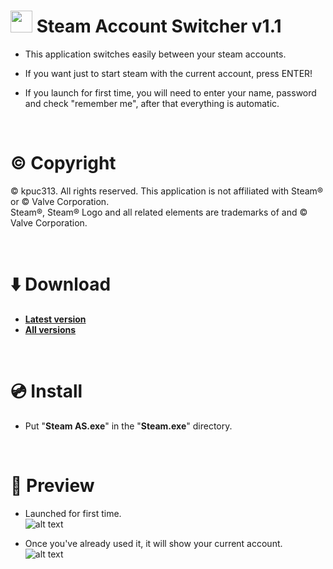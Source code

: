 # <img src="https://raw.githubusercontent.com/kpuc313/Steam-Account-Switcher/master/icon.ico" width="35px" height="35px"> Steam Account Switcher v1.1

* This application switches easily between your steam accounts.

* If you want just to start steam with the current account, press ENTER!

* If you launch for first time, you will need to enter your name, password and check "remember me", after that everything is automatic.

<br />

# :copyright: Copyright
© kpuc313. All rights reserved. This application is not affiliated with Steam® or © Valve Corporation.<br />
Steam®, Steam® Logo and all related elements are trademarks of and © Valve Corporation.

<br />

# :arrow_down: Download
* <b>[Latest version](https://github.com/kcenow/Steam-Account-Switcher/releases/tag/v1.1 "Latest version")</b>
* <b>[All versions](https://github.com/kcenow/Steam-Account-Switcher/releases "All versions")</b>

<br />

# :cd: Install

* Put "<b>Steam AS.exe</b>" in the "<b>Steam.exe</b>" directory.

<br />

# :milky_way: Preview
* Launched for first time.<br />
![alt text](https://raw.githubusercontent.com/kpuc313/Steam-Account-Switcher/master/Preview/Preview%2001.png)

* Once you've already used it, it will show your current account.<br />
![alt text](https://raw.githubusercontent.com/kpuc313/Steam-Account-Switcher/master/Preview/Preview%2002.png)
